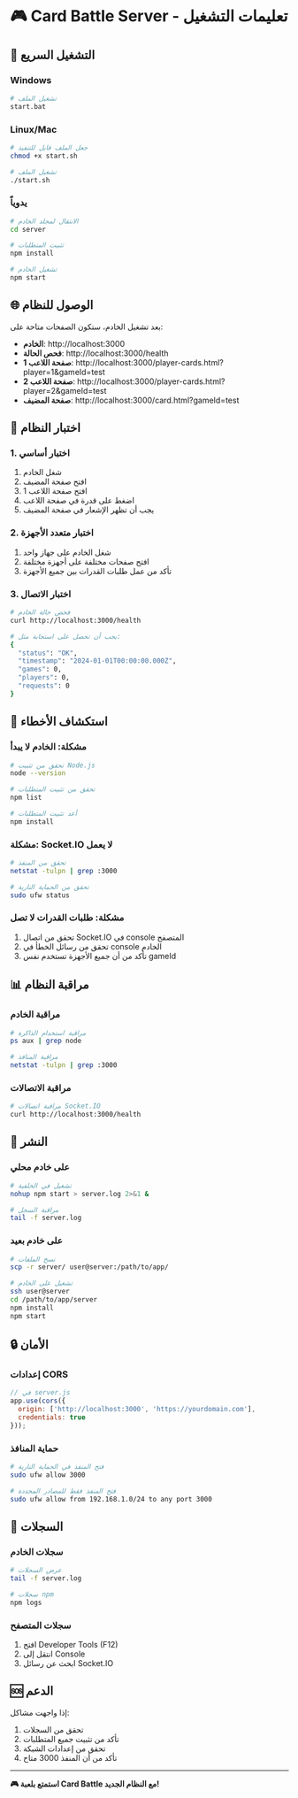 # 🎮 Card Battle Server - تعليمات التشغيل

## 🚀 التشغيل السريع

### Windows
```bash
# تشغيل الملف
start.bat
```

### Linux/Mac
```bash
# جعل الملف قابل للتنفيذ
chmod +x start.sh

# تشغيل الملف
./start.sh
```

### يدوياً
```bash
# الانتقال لمجلد الخادم
cd server

# تثبيت المتطلبات
npm install

# تشغيل الخادم
npm start
```

## 🌐 الوصول للنظام

بعد تشغيل الخادم، ستكون الصفحات متاحة على:

- **الخادم**: http://localhost:3000
- **فحص الحالة**: http://localhost:3000/health
- **صفحة اللاعب 1**: http://localhost:3000/player-cards.html?player=1&gameId=test
- **صفحة اللاعب 2**: http://localhost:3000/player-cards.html?player=2&gameId=test
- **صفحة المضيف**: http://localhost:3000/card.html?gameId=test

## 📱 اختبار النظام

### 1. اختبار أساسي
1. شغل الخادم
2. افتح صفحة المضيف
3. افتح صفحة اللاعب 1
4. اضغط على قدرة في صفحة اللاعب
5. يجب أن تظهر الإشعار في صفحة المضيف

### 2. اختبار متعدد الأجهزة
1. شغل الخادم على جهاز واحد
2. افتح صفحات مختلفة على أجهزة مختلفة
3. تأكد من عمل طلبات القدرات بين جميع الأجهزة

### 3. اختبار الاتصال
```bash
# فحص حالة الخادم
curl http://localhost:3000/health

# يجب أن تحصل على استجابة مثل:
{
  "status": "OK",
  "timestamp": "2024-01-01T00:00:00.000Z",
  "games": 0,
  "players": 0,
  "requests": 0
}
```

## 🔧 استكشاف الأخطاء

### مشكلة: الخادم لا يبدأ
```bash
# تحقق من تثبيت Node.js
node --version

# تحقق من تثبيت المتطلبات
npm list

# أعد تثبيت المتطلبات
npm install
```

### مشكلة: Socket.IO لا يعمل
```bash
# تحقق من المنفذ
netstat -tulpn | grep :3000

# تحقق من الحماية النارية
sudo ufw status
```

### مشكلة: طلبات القدرات لا تصل
1. تحقق من اتصال Socket.IO في console المتصفح
2. تحقق من رسائل الخطأ في console الخادم
3. تأكد من أن جميع الأجهزة تستخدم نفس gameId

## 📊 مراقبة النظام

### مراقبة الخادم
```bash
# مراقبة استخدام الذاكرة
ps aux | grep node

# مراقبة المنافذ
netstat -tulpn | grep :3000
```

### مراقبة الاتصالات
```bash
# مراقبة اتصالات Socket.IO
curl http://localhost:3000/health
```

## 🚀 النشر

### على خادم محلي
```bash
# تشغيل في الخلفية
nohup npm start > server.log 2>&1 &

# مراقبة السجل
tail -f server.log
```

### على خادم بعيد
```bash
# نسخ الملفات
scp -r server/ user@server:/path/to/app/

# تشغيل على الخادم
ssh user@server
cd /path/to/app/server
npm install
npm start
```

## 🔒 الأمان

### إعدادات CORS
```javascript
// في server.js
app.use(cors({
  origin: ['http://localhost:3000', 'https://yourdomain.com'],
  credentials: true
}));
```

### حماية المنافذ
```bash
# فتح المنفذ في الحماية النارية
sudo ufw allow 3000

# فتح المنفذ فقط للمصادر المحددة
sudo ufw allow from 192.168.1.0/24 to any port 3000
```

## 📝 السجلات

### سجلات الخادم
```bash
# عرض السجلات
tail -f server.log

# سجلات npm
npm logs
```

### سجلات المتصفح
1. افتح Developer Tools (F12)
2. انتقل إلى Console
3. ابحث عن رسائل Socket.IO

## 🆘 الدعم

إذا واجهت مشاكل:

1. تحقق من السجلات
2. تأكد من تثبيت جميع المتطلبات
3. تحقق من إعدادات الشبكة
4. تأكد من أن المنفذ 3000 متاح

---

**🎮 استمتع بلعبة Card Battle مع النظام الجديد!**